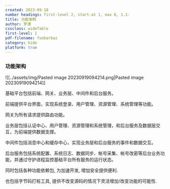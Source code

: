 ```yaml
---
created: 2023-09-18
number headings: first-level 2, start-at 1, max 6, 1.1-
title: 功能架构
author: 罗潇
cssclass: wideTable
first-level: 1
pdf-filename: foobarbaz
category: hide
platform: true
---
```


### 功能架构

![[../assets/img/Pasted image 20230919094214.png|Pasted image 20230919094214]]

基础平台包括前端、网关、业务层、中间件和后台服务。

前端提供平台界面，实现系统登录、用户管理、资源管理、系统管理等功能。

网关为所有请求提供路由功能。

业务层包括认证中心、用户管理、资源管理和系统管理，和后台服务及数据层交互，为前端提供数据支撑。

中间件包括消息中心和缓存中心，实现业务层和后台服务的事件和数据交互。

后台服务包括系统配置、系统日志、数据同步、帐号采集、帐号改密等后台业务功能，并通过守护进程监控基础平台所有服务的运行状态。

同时包括各种功能依赖包, 为加速开发, 增加安全提供便利.

也包括字节码打桩工具, 提供不改变源码的情况下灵活增加/改变功能的可能性.
